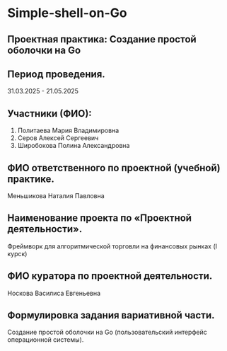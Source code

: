 # Simple-shell-on-Go

## Проектная практика: Создание простой оболочки на Go


## Период проведения.
31.03.2025 - 21.05.2025

## Участники (ФИО):
1. Политаева Мария Владимировна
2. Серов Алексей Сергеевич
3. Широбокова Полина Александровна


## ФИО ответственного по проектной (учебной) практике.
Меньшикова Наталия Павловна


## Наименование проекта по «Проектной деятельности».
Фреймворк для алгоритмической торговли на финансовых рынках (I курск)


## ФИО куратора по проектной деятельности.
Носкова Василиса Евгеньевна


## Формулировка задания вариативной части.
Создание простой оболочки на Go (пользовательский интерфейс операционной системы).
